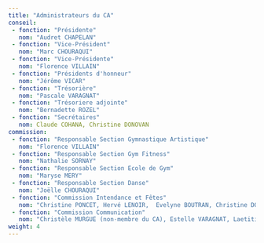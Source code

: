 ```yaml
---
title: "Administrateurs du CA"
conseil:
 - fonction: "Présidente"
   nom: "Audret CHAPELAN"
 - fonction: "Vice-Président"
   nom: "Marc CHOURAQUI"
 - fonction: "Vice-Présidente"
   nom: "Florence VILLAIN"
 - fonction: "Présidents d'honneur"
   nom: "Jérôme VICAR"
 - fonction: "Trésorière"
   nom: "Pascale VARAGNAT"
 - fonction: "Trésoriere adjointe"
   nom: "Bernadette ROZEL"
 - fonction: "Secrétaires"
   nom: Claude COHANA, Christine DONOVAN
commission:
 - fonction: "Responsable Section Gymnastique Artistique"
   nom: "Florence VILLAIN"
 - fonction: "Responsable Section Gym Fitness"
   nom: "Nathalie SORNAY"
 - fonction: "Responsable Section Ecole de Gym"
   nom: "Maryse MERY"
 - fonction: "Responsable Section Danse"
   nom: "Joëlle CHOURAQUI"
 - fonction: "Commission Intendance et Fêtes"
   nom: "Christine PONCET, Hervé LENOIR,  Evelyne BOUTRAN, Christine DONOVAN, Claude COHANA"
 - fonction: "Commission Communication"
   nom: "Christèle MURGUE (non-membre du CA), Estelle VARAGNAT, Laetitia BASTIN "
weight: 4
---
```

